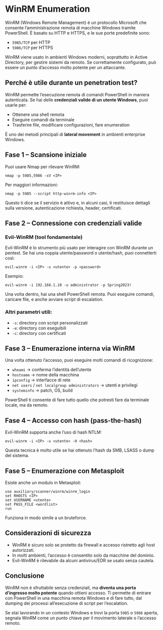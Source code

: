 # WinRM Enumeration

WinRM (Windows Remote Management) è un protocollo Microsoft che consente l’amministrazione remota di macchine Windows tramite PowerShell. È basato su HTTP e HTTPS, e le sue porte predefinite sono:

- `5985/TCP` per HTTP
- `5986/TCP` per HTTPS

WinRM viene usato in ambienti Windows moderni, soprattutto in Active Directory, per gestire sistemi da remoto. Se correttamente configurato, può essere un punto d’accesso molto potente per un attaccante.

## Perché è utile durante un penetration test?

WinRM permette l’esecuzione remota di comandi PowerShell in maniera autenticata. Se hai delle **credenziali valide di un utente Windows**, puoi usarle per:

- Ottenere una shell remota
- Eseguire comandi da terminale
- Trasferire file, modificare configurazioni, fare enumeration

È uno dei metodi principali di **lateral movement** in ambienti enterprise Windows.

## Fase 1 – Scansione iniziale

Puoi usare Nmap per rilevare WinRM:

`nmap -p 5985,5986 -sV <IP>`

Per maggiori informazioni:

`nmap -p 5985 --script http-winrm-info <IP>`

Questo ti dice se il servizio è attivo e, in alcuni casi, ti restituisce dettagli sulla versione, autenticazione richiesta, header, certificati.

## Fase 2 – Connessione con credenziali valide

### Evil-WinRM (tool fondamentale)

Evil-WinRM è lo strumento più usato per interagire con WinRM durante un pentest. Se hai una coppia utente/password o utente/hash, puoi connetterti così:

`evil-winrm -i <IP> -u <utente> -p <password>`

Esempio:

`evil-winrm -i 192.168.1.10 -u administrator -p Spring2023!`

Una volta dentro, hai una shell PowerShell remota. Puoi eseguire comandi, caricare file, e anche avviare script di escalation.

### Altri parametri utili:

- `-s`: directory con script personalizzati
- `-e`: directory con eseguibili
- `-c`: directory con certificati

## Fase 3 – Enumerazione interna via WinRM

Una volta ottenuto l’accesso, puoi eseguire molti comandi di ricognizione:

- `whoami` → conferma l’identità dell’utente
- `hostname` → nome della macchina
- `ipconfig` → interfacce di rete
- `net users` / `net localgroup administrators` → utenti e privilegi
- `systeminfo` → patch, OS, build

PowerShell ti consente di fare tutto quello che potresti fare da terminale locale, ma da remoto.

## Fase 4 – Accesso con hash (pass-the-hash)

Evil-WinRM supporta anche l’uso di hash NTLM:

`evil-winrm -i <IP> -u <utente> -H <hash>`

Questa tecnica è molto utile se hai ottenuto l’hash da SMB, LSASS o dump del sistema.

## Fase 5 – Enumerazione con Metasploit

Esiste anche un modulo in Metasploit:

`use auxiliary/scanner/winrm/winrm_login` <br>
`set RHOSTS <IP>` <br>
`set USERNAME <utente>` <br>
`set PASS_FILE <wordlist>` <br>
`run` <br>

Funziona in modo simile a un bruteforce.

## Considerazioni di sicurezza

- WinRM è sicuro solo se protetto da firewall e accesso ristretto agli host autorizzati.
- In molti ambienti, l’accesso è consentito solo da macchine del dominio.
- Evil-WinRM è rilevabile da alcuni antivirus/EDR se usato senza cautela.

## Conclusione

WinRM non è sfruttabile senza credenziali, ma **diventa una porta d’ingresso molto potente** quando ottieni accesso. Ti permette di entrare con PowerShell in una macchina remota Windows e di fare tutto, dal dumping dei processi all’esecuzione di script per l’escalation.

Se stai lavorando in un contesto Windows e trovi la porta `5985` o `5986` aperta, segnala WinRM come un punto chiave per il movimento laterale o l’accesso remoto.
